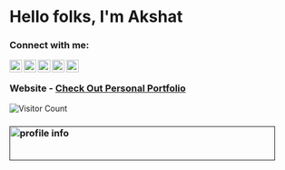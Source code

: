 # Hello folks, I'm Akshat 

### Connect with me:

<a href="https://www.linkedin.com/in/akshat-bhuhagal/">
  <img align="left" alt="Akshat's LinkedIN" width="22px" src="https://raw.githubusercontent.com/peterthehan/peterthehan/master/assets/linkedin.svg" />
</a>
<a href="https://twitter.com/AkshatBhuhagal">
  <img align="left" alt="Akshat's Twitter" width="22px" src="https://raw.githubusercontent.com/peterthehan/peterthehan/master/assets/twitter.svg" />
</a>
<a href="https://open.spotify.com/user/76j71n57gfgigt7c6cz8959gx">
  <img align="left" alt="Akshat's Spotify" width="22px" src="https://raw.githubusercontent.com/peterthehan/peterthehan/master/assets/spotify.svg" />
</a>
<a href="https://discord.com/channels/@me/Akshat#1723">
  <img align="left" alt="Akshat's Discord" width="22px" src="https://raw.githubusercontent.com/peterthehan/peterthehan/master/assets/discord.svg" />
</a>
<a href="https://www.facebook.com/profile.php?id=100008236753507">
  <img align="left" alt="Akshat's Facebook" width="22px" src="https://raw.githubusercontent.com/peterthehan/peterthehan/master/assets/facebook.svg" />
</a>
  
<br />

### Website - [Check Out Personal Portfolio](https://akshatbhuhagal.github.io/Personal-Portfolio)

![Visitor Count](https://profile-counter.glitch.me/akshatbhuhagal/count.svg)

### <a href=""><img src="https://topservers.com/dynamic_banners/162611656719721486.gif" alt="profile info" width="468" height="60"></a>


<!---
akshatbhuhagal/akshatbhuhagal is a ✨ special ✨ repository because its `README.md` (this file) appears on your GitHub profile.
You can click the Preview link to take a look at your changes.
--->

